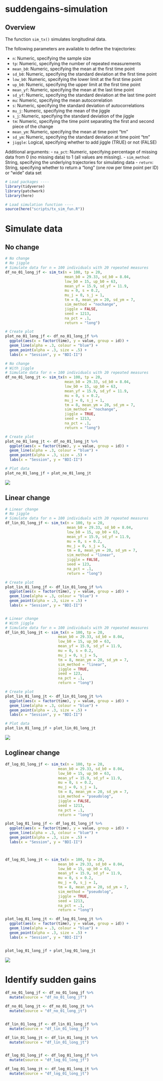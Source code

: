 
<!-- README.md is generated from README.Rmd. Please edit that file -->

# suddengains-simulation

## Overview

The function `sim_tx()` simulates longitudinal data.

The following parameters are available to define the trajectories:

-   `n`: Numeric, specifying the sample size
-   `tp`: Numeric, specifying the number of repeated measurements
-   `mean_b0`: Numeric, specifying the mean at the first time point
-   `sd_b0`: Numeric, specifying the standard deviation at the first
    time point
-   `low_b0`: Numeric, specifying the lower limit at the first time
    point
-   `up_b0`: Numeric, specifying the upper limit at the first time point
-   `mean_yf`: Numeric, specifying the mean at the last time point
-   `sd_yf`: Numeric, specifying the standard deviation at the last time
    point
-   `mu`: Numeric, specifying the mean autocorrelation
-   `s`: Numeric, specifying the standard deviation of autocorrelations
-   `mu_j`: Numeric, specifying the mean of the jiggle
-   `s_j`: Numeric, specifying the standard deviation of the jiggle
-   `tm`: Numeric, specifying the time point separating the first and
    second piece of the change
-   `mean_ym`: Numeric, specifying the mean at time point “tm”
-   `sd_ym`: Numeric, specifying the standard deviation at time point
    “tm”
-   `jiggle`: Logical, specifying whether to add jiggle (TRUE) or not
    (FALSE)

Additional arguments: - `na_pct`: Numeric, specifying percentage of
missing data from 0 (no missing data) to 1 (all values are missing). -
`sim_method`: String, specifying the underlying trajectories for
simulating data - `return`: String, specifying whether to return a
“long” (one row per time point per ID) or “wide” data set

``` r
# Load packages ----
library(tidyverse)
library(patchwork)
library(here)

# Load simulation function ----
source(here("scripts/tx_sim_fun.R"))
```

# Simulate data

## No change

``` r
# No change
# No jiggle
# Simulate data for n = 100 individuals with 20 repeated measures
df_no_01_long_jf <- sim_tx(n = 100, tp = 20, 
                           mean_b0 = 29.33, sd_b0 = 8.04, 
                           low_b0 = 15, up_b0 = 63, 
                           mean_yf = 15.9, sd_yf = 11.9, 
                           mu = 0, s = 0.2, 
                           mu_j = 0, s_j = 1, 
                           tm = 8, mean_ym = 20, sd_ym = 7, 
                           sim_method = "nochange",
                           jiggle = FALSE, 
                           seed = 1213,  
                           na_pct = .1,
                           return = "long")

# Create plot
plot_no_01_long_jf <- df_no_01_long_jf %>%
  ggplot(aes(x = factor(time), y = value, group = id)) +
  geom_line(alpha = .3, colour = "blue") +
  geom_point(alpha = .3, size = .5) +
  labs(x = "Session", y = "BDI-II")

# No change
# With jiggle
# Simulate data for n = 100 individuals with 20 repeated measures
df_no_01_long_jt <- sim_tx(n = 100, tp = 20, 
                           mean_b0 = 29.33, sd_b0 = 8.04, 
                           low_b0 = 15, up_b0 = 63, 
                           mean_yf = 15.9, sd_yf = 11.9, 
                           mu = 0, s = 0.2, 
                           mu_j = 0, s_j = 1, 
                           tm = 8, mean_ym = 20, sd_ym = 7, 
                           sim_method = "nochange",
                           jiggle = TRUE, 
                           seed = 1213,  
                           na_pct = .1,
                           return = "long")

# Create plot
plot_no_01_long_jt <- df_no_01_long_jt %>%
  ggplot(aes(x = factor(time), y = value, group = id)) +
  geom_line(alpha = .3, colour = "blue") +
  geom_point(alpha = .3, size = .5) +
  labs(x = "Session", y = "BDI-II")

# Plot data
plot_no_01_long_jf + plot_no_01_long_jt
```

![](README_files/figure-gfm/unnamed-chunk-3-1.png)<!-- -->

## Linear change

``` r
# Linear change
# No jiggle
# Simulate data for n = 100 individuals with 20 repeated measures
df_lin_01_long_jf <- sim_tx(n = 100, tp = 20, 
                            mean_b0 = 29.33, sd_b0 = 8.04, 
                            low_b0 = 15, up_b0 = 63, 
                            mean_yf = 15.9, sd_yf = 11.9, 
                            mu = 0, s = 0.2, 
                            mu_j = 0, s_j = 5, 
                            tm = 8, mean_ym = 20, sd_ym = 7, 
                            sim_method = "linear",
                            jiggle = FALSE, 
                            seed = 123,  
                            na_pct = .1,
                            return = "long")

# Create plot
plot_lin_01_long_jf <- df_lin_01_long_jf %>%
  ggplot(aes(x = factor(time), y = value, group = id)) +
  geom_line(alpha = .3, colour = "blue") +
  geom_point(alpha = .3, size = .5) +
  labs(x = "Session", y = "BDI-II")


# Linear change
# With jiggle
# Simulate data for n = 100 individuals with 20 repeated measures
df_lin_01_long_jt <- sim_tx(n = 100, tp = 20, 
                        mean_b0 = 29.33, sd_b0 = 8.04, 
                        low_b0 = 15, up_b0 = 63, 
                        mean_yf = 15.9, sd_yf = 11.9, 
                        mu = 0, s = 0.2, 
                        mu_j = 0, s_j = 5, 
                        tm = 8, mean_ym = 20, sd_ym = 7, 
                        sim_method = "linear",
                        jiggle = TRUE, 
                        seed = 123,  
                        na_pct = .1,
                        return = "long")

# Create plot
plot_lin_01_long_jt <- df_lin_01_long_jt %>%
  ggplot(aes(x = factor(time), y = value, group = id)) +
  geom_line(alpha = .3, colour = "blue") +
  geom_point(alpha = .3, size = .5) +
  labs(x = "Session", y = "BDI-II")

# Plot data
plot_lin_01_long_jf + plot_lin_01_long_jt
```

![](README_files/figure-gfm/unnamed-chunk-4-1.png)<!-- -->

## Loglinear change

``` r
df_log_01_long_jf <- sim_tx(n = 100, tp = 20, 
                        mean_b0 = 29.33, sd_b0 = 8.04, 
                        low_b0 = 15, up_b0 = 63, 
                        mean_yf = 15.9, sd_yf = 11.9, 
                        mu = 0, s = 0.2, 
                        mu_j = 0, s_j = 1, 
                        tm = 8, mean_ym = 20, sd_ym = 7, 
                        sim_method = "pseudolog",
                        jiggle = FALSE, 
                        seed = 1213,  
                        na_pct = .1,
                        return = "long")

plot_log_01_long_jf <- df_log_01_long_jf %>%
  ggplot(aes(x = factor(time), y = value, group = id)) +
  geom_line(alpha = .3, colour = "blue") +
  geom_point(alpha = .3, size = .5) +
  labs(x = "Session", y = "BDI-II")



df_log_01_long_jt <- sim_tx(n = 100, tp = 20, 
                        mean_b0 = 29.33, sd_b0 = 8.04, 
                        low_b0 = 15, up_b0 = 63, 
                        mean_yf = 15.9, sd_yf = 11.9, 
                        mu = 0, s = 0.2, 
                        mu_j = 0, s_j = 1, 
                        tm = 8, mean_ym = 20, sd_ym = 7, 
                        sim_method = "pseudolog",
                        jiggle = TRUE, 
                        seed = 1213,  
                        na_pct = .1,
                        return = "long")

plot_log_01_long_jt <- df_log_01_long_jt %>%
  ggplot(aes(x = factor(time), y = value, group = id)) +
  geom_line(alpha = .3, colour = "blue") +
  geom_point(alpha = .3, size = .5) +
  labs(x = "Session", y = "BDI-II")


plot_log_01_long_jf + plot_log_01_long_jt
```

![](README_files/figure-gfm/unnamed-chunk-5-1.png)<!-- -->

# Identify sudden gains

``` r
df_no_01_long_jf <- df_no_01_long_jf %>% 
  mutate(source = "df_no_01_long_jf")

df_no_01_long_jt <- df_no_01_long_jt %>% 
  mutate(source = "df_no_01_long_jt")


df_lin_01_long_jf <- df_lin_01_long_jf %>% 
  mutate(source = "df_lin_01_long_jf")

df_lin_01_long_jt <- df_lin_01_long_jt %>% 
  mutate(source = "df_lin_01_long_jt")


df_log_01_long_jf <- df_log_01_long_jf %>% 
  mutate(source = "df_log_01_long_jf")

df_log_01_long_jt <- df_log_01_long_jt %>% 
  mutate(source = "df_log_01_long_jt")
```
